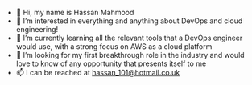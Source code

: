 - 👋 Hi, my name is Hassan Mahmood
- 👀 I’m interested in everything and anything about DevOps and cloud engineering!
- 🌱 I’m currently learning all the relevant tools that a DevOps engineer would use, with a strong focus on AWS as a cloud platform
- 💞️ I’m looking for my first breakthrough role in the industry and would love to know of any opportunity that presents itself to me
- 📫 I can be reached at hassan_101@hotmail.co.uk

<!---
Hassanm786/Hassanm786 is a ✨ special ✨ repository because its `README.md` (this file) appears on your GitHub profile.
You can click the Preview link to take a look at your changes.
--->
